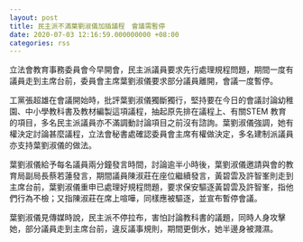 ```yaml
---
layout: post
title: 民主派不滿葉劉淑儀加插議程　會議需暫停
date: 2020-07-03 12:16:59.000000000 +08:00
categories: rss
---
```


立法會教育事務委員會今早開會，民主派議員要求先行處理規程問題，期間一度有議員走到主席台前，委員會主席葉劉淑儀要求部分議員離開，會議一度暫停。

工黨張超雄在會議開始時，批評葉劉淑儀獨斷獨行，堅持要在今日的會議討論幼稚園、中小學教科書及教材編製這項議程，抽起原先排在議程上、有關STEM 教育的項目，多名民主派議員亦不滿調動討論項目之前沒有諮詢。葉劉淑儀強調，她有權決定討論甚麼議程，立法會秘書處確認委員會主席有權做決定，多名建制派議員亦支持葉劉淑儀的做法。

葉劉淑儀給予每名議員兩分鐘發言時間，討論逾半小時後，葉劉淑儀邀請與會的教育局副局長蔡若蓮發言，期間議員陳淑莊在座位繼續發言，黃碧雲及許智峯則走到主席台前，葉劉淑儀重申已處理好規程問題，要求保安驅逐黃碧雲及許智峯，指他們行為不檢；又指陳淑莊在席上喧嘩，同樣應被驅逐，並宣布暫停會議。

葉劉淑儀見傳媒時說，民主派不停拉布，害怕討論教科書的議題，同時人身攻擊她，部分議員走到主席台前，違反議事規則，期間更倒水，她半邊身被濺濕。
